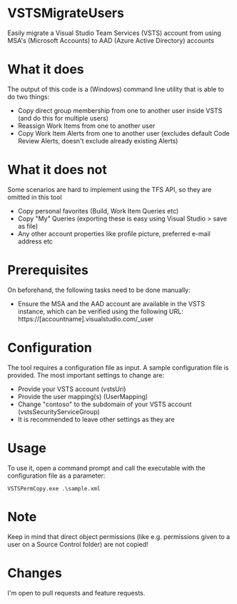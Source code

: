 # VSTSMigrateUsers
Easily migrate a Visual Studio Team Services (VSTS) account from using MSA's (Microsoft Accounts) to AAD (Azure Active Directory) accounts

# What it does
The output of this code is a (Windows) command line utility that is able to do two things:
* Copy direct group membership from one to another user inside VSTS (and do this for multiple users)
* Reassign Work Items from one to another user
* Copy Work Item Alerts from one to another user (excludes default Code Review Alerts, doesn't exclude already existing Alerts)

# What it does not
Some scenarios are hard to implement using the TFS API, so they are omitted in this tool
* Copy personal favorites (Build, Work Item Queries etc)
* Copy "My" Queries (exporting these is easy using Visual Studio > save as file)
* Any other account properties like profile picture, preferred e-mail address etc

# Prerequisites
On beforehand, the following tasks need to be done manually:
* Ensure the MSA and the AAD account are available in the VSTS instance, which can be verified using the following URL: https://[accountname].visualstudio.com/_user

# Configuration
The tool requires a configuration file as input. A sample configuration file is provided. The most important settings to change are:
* Provide your VSTS account (vstsUri)
* Provide the user mapping(s) (UserMapping)
* Change "contoso" to the subdomain of your VSTS account (vstsSecurityServiceGroup) 
* It is recommended to leave other settings as they are

# Usage
To use it, open a command prompt and call the executable with the configuration file as a parameter:
```
VSTSPermCopy.exe .\sample.xml
```

# Note
Keep in mind that direct object permissions (like e.g. permissions given to a user on a Source Control folder) are not copied!

# Changes
I'm open to pull requests and feature requests.
